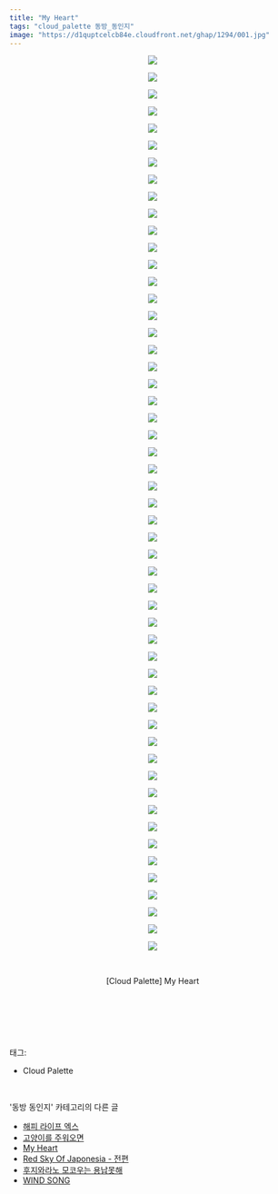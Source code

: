 ```yaml
---
title: "My Heart"
tags: "cloud_palette 동방_동인지"
image: "https://d1quptcelcb84e.cloudfront.net/ghap/1294/001.jpg"
---
```

<div class="article">
<p style="text-align: center; clear: none; float: none;"><img src="{{ site.imgserver8 }}/ghap/1294/001.jpg"/></p>
<p style="text-align: center; clear: none; float: none;"><img src="{{ site.imgserver8 }}/ghap/1294/002.jpg"/></p>
<p style="text-align: center; clear: none; float: none;"><img src="{{ site.imgserver8 }}/ghap/1294/003.jpg"/></p>
<p style="text-align: center; clear: none; float: none;"><img src="{{ site.imgserver8 }}/ghap/1294/004.jpg"/></p>
<p style="text-align: center; clear: none; float: none;"><img src="{{ site.imgserver8 }}/ghap/1294/005.jpg"/></p>
<p style="text-align: center; clear: none; float: none;"><img src="{{ site.imgserver8 }}/ghap/1294/006.jpg"/></p>
<p style="text-align: center; clear: none; float: none;"><img src="{{ site.imgserver8 }}/ghap/1294/007.jpg"/></p>
<p style="text-align: center; clear: none; float: none;"><img src="{{ site.imgserver8 }}/ghap/1294/008.jpg"/></p>
<p style="text-align: center; clear: none; float: none;"><img src="{{ site.imgserver8 }}/ghap/1294/009.jpg"/></p>
<p style="text-align: center; clear: none; float: none;"><img src="{{ site.imgserver8 }}/ghap/1294/010.jpg"/></p>
<p style="text-align: center; clear: none; float: none;"><img src="{{ site.imgserver8 }}/ghap/1294/011.jpg"/></p>
<p style="text-align: center; clear: none; float: none;"><img src="{{ site.imgserver8 }}/ghap/1294/012.jpg"/></p>
<p style="text-align: center; clear: none; float: none;"><img src="{{ site.imgserver8 }}/ghap/1294/013.jpg"/></p>
<p style="text-align: center; clear: none; float: none;"><img src="{{ site.imgserver8 }}/ghap/1294/014.jpg"/></p>
<p style="text-align: center; clear: none; float: none;"><img src="{{ site.imgserver8 }}/ghap/1294/015.jpg"/></p>
<p style="text-align: center; clear: none; float: none;"><img src="{{ site.imgserver8 }}/ghap/1294/016.jpg"/></p>
<p style="text-align: center; clear: none; float: none;"><img src="{{ site.imgserver8 }}/ghap/1294/017.jpg"/></p>
<p style="text-align: center; clear: none; float: none;"><img src="{{ site.imgserver8 }}/ghap/1294/018.jpg"/></p>
<p style="text-align: center; clear: none; float: none;"><img src="{{ site.imgserver8 }}/ghap/1294/019.jpg"/></p>
<p style="text-align: center; clear: none; float: none;"><img src="{{ site.imgserver8 }}/ghap/1294/020.jpg"/></p>
<p style="text-align: center; clear: none; float: none;"><img src="{{ site.imgserver8 }}/ghap/1294/021.jpg"/></p>
<p style="text-align: center; clear: none; float: none;"><img src="{{ site.imgserver8 }}/ghap/1294/022.jpg"/></p>
<p style="text-align: center; clear: none; float: none;"><img src="{{ site.imgserver8 }}/ghap/1294/023.jpg"/></p>
<p style="text-align: center; clear: none; float: none;"><img src="{{ site.imgserver8 }}/ghap/1294/024.jpg"/></p>
<p style="text-align: center; clear: none; float: none;"><img src="{{ site.imgserver8 }}/ghap/1294/025.jpg"/></p>
<p style="text-align: center; clear: none; float: none;"><img src="{{ site.imgserver8 }}/ghap/1294/026.jpg"/></p>
<p style="text-align: center; clear: none; float: none;"><img src="{{ site.imgserver8 }}/ghap/1294/027.jpg"/></p>
<p style="text-align: center; clear: none; float: none;"><img src="{{ site.imgserver8 }}/ghap/1294/028.jpg"/></p>
<p style="text-align: center; clear: none; float: none;"><img src="{{ site.imgserver8 }}/ghap/1294/029.jpg"/></p>
<p style="text-align: center; clear: none; float: none;"><img src="{{ site.imgserver8 }}/ghap/1294/030.jpg"/></p>
<p style="text-align: center; clear: none; float: none;"><img src="{{ site.imgserver8 }}/ghap/1294/031.jpg"/></p>
<p style="text-align: center; clear: none; float: none;"><img src="{{ site.imgserver8 }}/ghap/1294/032.jpg"/></p>
<p style="text-align: center; clear: none; float: none;"><img src="{{ site.imgserver8 }}/ghap/1294/033.jpg"/></p>
<p style="text-align: center; clear: none; float: none;"><img src="{{ site.imgserver8 }}/ghap/1294/034.jpg"/></p>
<p style="text-align: center; clear: none; float: none;"><img src="{{ site.imgserver8 }}/ghap/1294/035.jpg"/></p>
<p style="text-align: center; clear: none; float: none;"><img src="{{ site.imgserver8 }}/ghap/1294/036.jpg"/></p>
<p style="text-align: center; clear: none; float: none;"><img src="{{ site.imgserver8 }}/ghap/1294/037.jpg"/></p>
<p style="text-align: center; clear: none; float: none;"><img src="{{ site.imgserver8 }}/ghap/1294/038.jpg"/></p>
<p style="text-align: center; clear: none; float: none;"><img src="{{ site.imgserver8 }}/ghap/1294/039.jpg"/></p>
<p style="text-align: center; clear: none; float: none;"><img src="{{ site.imgserver8 }}/ghap/1294/040.jpg"/></p>
<p style="text-align: center; clear: none; float: none;"><img src="{{ site.imgserver8 }}/ghap/1294/041.jpg"/></p>
<p style="text-align: center; clear: none; float: none;"><img src="{{ site.imgserver8 }}/ghap/1294/042.jpg"/></p>
<p style="text-align: center; clear: none; float: none;"><img src="{{ site.imgserver8 }}/ghap/1294/043.jpg"/></p>
<p style="text-align: center; clear: none; float: none;"><img src="{{ site.imgserver8 }}/ghap/1294/044.jpg"/></p>
<p style="text-align: center; clear: none; float: none;"><img src="{{ site.imgserver8 }}/ghap/1294/045.jpg"/></p>
<p style="text-align: center; clear: none; float: none;"><img src="{{ site.imgserver8 }}/ghap/1294/046.jpg"/></p>
<p style="text-align: center; clear: none; float: none;"><img src="{{ site.imgserver8 }}/ghap/1294/047.jpg"/></p>
<p style="text-align: center; clear: none; float: none;"><img src="{{ site.imgserver8 }}/ghap/1294/048.jpg"/></p>
<p style="text-align: center; clear: none; float: none;"><img src="{{ site.imgserver8 }}/ghap/1294/049.jpg"/></p>
<p style="text-align: center; clear: none; float: none;"><img src="{{ site.imgserver8 }}/ghap/1294/050.jpg"/></p>
<p style="text-align: center; clear: none; float: none;"><img src="{{ site.imgserver8 }}/ghap/1294/051.jpg"/></p>
<p style="text-align: center; clear: none; float: none;"><img src="{{ site.imgserver8 }}/ghap/1294/052.jpg"/></p>
<p style="text-align: center; clear: none; float: none;"><img src="{{ site.imgserver8 }}/ghap/1294/053.jpg"/></p>
<p style="text-align: center; clear: none; float: none;"><br/></p>
<p style="text-align: center; clear: none; float: none;">[Cloud Palette] My Heart</p>
<p style="text-align: center; clear: none; float: none;"><br/></p>
<p><br/></p>
</div><br/>
<div class="tagTrail">
<p>태그: </p>
<ul>
<li>Cloud Palette</li>
</ul>
</div><br/>
<div class="another">
<p>'동방 동인지' 카테고리의 다른 글</p>
<ul>
<li><a href="/ghap_1297">해피 라이프 엑스</a></li>
<li><a href="/ghap_1296">고양이를 주워오면</a></li>
<li><a href="/ghap_1294">My Heart</a></li>
<li><a href="/ghap_1292">Red Sky Of Japonesia - 전편</a></li>
<li><a href="/ghap_1290">후지와라노 모코우는 용납못해</a></li>
<li><a href="/ghap_1289">WIND SONG</a></li>
</ul>
</div><br/>
<div class="cb_module cb_fluid">
<div class="cb_wrt cb_profile">
</div><!-- commentList close -->
</div><br/>
